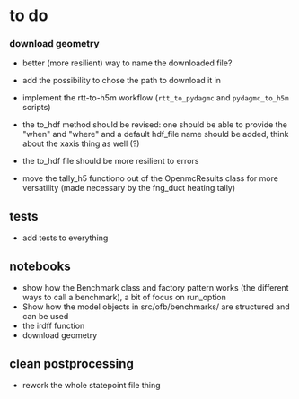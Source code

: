 # to do
### download geometry
- better (more resilient) way to name the downloaded file?
- add the possibility to chose the path to download it in
- implement the rtt-to-h5m workflow (`rtt_to_pydagmc` and `pydagmc_to_h5m` scripts) 


- the to_hdf method should be revised: one should be able to provide the "when" and "where" and a default hdf_file name should be added, think about the xaxis thing as well (?)
- the to_hdf file should be more resilient to errors
- move the tally_h5 functiono out of the OpenmcResults class for more versatility (made necessary by the fng_duct heating tally)

## tests
- add tests to everything

## notebooks
- show how the Benchmark class and factory pattern works (the different ways to call a benchmark), a bit of focus on run_option
- Show how the model objects in src/ofb/benchmarks/ are structured and can be used
- the irdff function
- download geometry

## clean postprocessing
- rework the whole statepoint file thing
